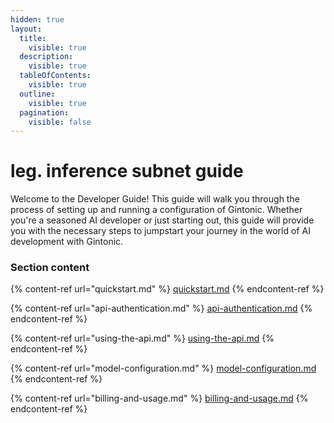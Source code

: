 ```yaml
---
hidden: true
layout:
  title:
    visible: true
  description:
    visible: true
  tableOfContents:
    visible: true
  outline:
    visible: true
  pagination:
    visible: false
---
```


# leg. inference subnet guide

Welcome to the Developer Guide! This guide will walk you through the process of setting up and running a configuration of Gintonic. Whether you're a seasoned AI developer or just starting out, this guide will provide you with the necessary steps to jumpstart your journey in the world of AI development with Gintonic.

### Section content

{% content-ref url="quickstart.md" %}
[quickstart.md](quickstart.md)
{% endcontent-ref %}

{% content-ref url="api-authentication.md" %}
[api-authentication.md](api-authentication.md)
{% endcontent-ref %}

{% content-ref url="using-the-api.md" %}
[using-the-api.md](using-the-api.md)
{% endcontent-ref %}

{% content-ref url="model-configuration.md" %}
[model-configuration.md](model-configuration.md)
{% endcontent-ref %}

{% content-ref url="billing-and-usage.md" %}
[billing-and-usage.md](billing-and-usage.md)
{% endcontent-ref %}
